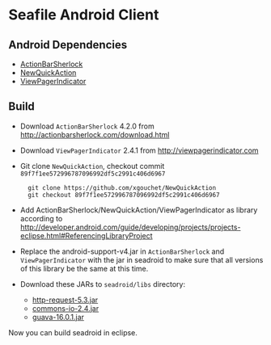 # Seafile Android Client

## Android Dependencies

* [ActionBarSherlock](https://github.com/JakeWharton/ActionBarSherlock)
* [NewQuickAction](https://github.com/haiwen/NewQuickAction)
* [ViewPagerIndicator](https://github.com/JakeWharton/Android-ViewPagerIndicator)

## Build

- Download `ActionBarSherlock` 4.2.0 from http://actionbarsherlock.com/download.html
- Download `ViewPagerIndicator` 2.4.1 from http://viewpagerindicator.com

- Git clone `NewQuickAction`, checkout commit `89f7f1ee572996787096992df5c2991c406d6967`

        git clone https://github.com/xgouchet/NewQuickAction
        git checkout 89f7f1ee572996787096992df5c2991c406d6967

- Add ActionBarSherlock/NewQuickAction/ViewPagerIndicator as library according to <http://developer.android.com/guide/developing/projects/projects-eclipse.html#ReferencingLibraryProject>

- Replace the android-support-v4.jar in `ActionBarSherlock` and `ViewPagerIndicator` with the jar in seadroid to make sure that all versions of this library be the same at this time.

- Download these JARs to `seadroid/libs` directory:  
    - [http-request-5.3.jar](http://mvnrepository.com/artifact/com.github.kevinsawicki/http-request/5.3)
    - [commons-io-2.4.jar](http://repo1.maven.org/maven2/commons-io/commons-io/2.4/commons-io-2.4.jar)
    - [guava-16.0.1.jar](http://search.maven.org/remotecontent?filepath=com/google/guava/guava/16.0.1/guava-16.0.1.jar)

Now you can build seadroid in eclipse.
